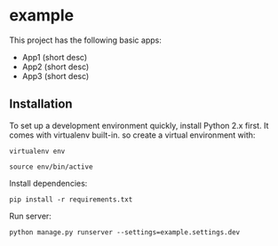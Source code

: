 

# example

This project has the following basic apps:

* App1 (short desc)
* App2 (short desc)
* App3 (short desc)

## Installation

To set up a development environment quickly, install Python 2.x first. It
comes with virtualenv built-in. so create a virtual environment with:

`virtualenv env`

`source env/bin/active`

Install dependencies:

`pip install -r requirements.txt`

Run server:

`python manage.py runserver --settings=example.settings.dev`
